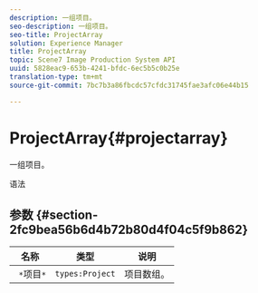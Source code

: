 ```yaml
---
description: 一组项目。
seo-description: 一组项目。
seo-title: ProjectArray
solution: Experience Manager
title: ProjectArray
topic: Scene7 Image Production System API
uuid: 5828eac9-653b-4241-bfdc-6ec5b5c0b25e
translation-type: tm+mt
source-git-commit: 7bc7b3a86fbcdc57cfdc31745fae3afc06e44b15

---
```



# ProjectArray{#projectarray}

一组项目。

语法

## 参数 {#section-2fc9bea56b6d4b72b80d4f04c5f9b862}

| 名称 | 类型 | 说明 |
|---|---|---|
| ` *`项目`*` | `types:Project` | 项目数组。 |

